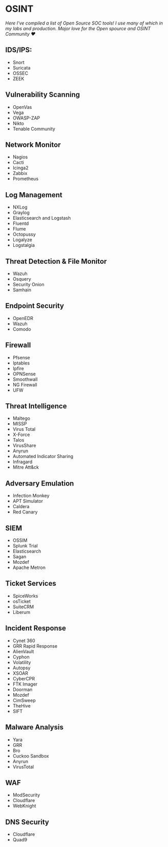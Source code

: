 # OSINT

*Here I've compiled a list of Open Source SOC tools! 
I use many of which in my labs and production. Major love for the Open spource and OSINT Community ❤*

## IDS/IPS:
- Snort
- Suricata
- OSSEC
- ZEEK
## Vulnerability Scanning
- OpenVas
- Vega
- OWASP-ZAP
- Nikto
- Tenable Community
## Network Monitor
- Nagios
- Cacti
- Icinga2
- Zabbix
- Prometheus
## Log Management
- NXLog
- Graylog
- Elasticsearch and Logstash
- Fluentd
- Flume
- Octopussy
- Logalyze
- Logstalgia
## Threat Detection & File Monitor
- Wazuh
- Osquery
- Security Onion
- Samhain
## Endpoint Security
- OpenEDR
- Wazuh
- Comodo
## Firewall
- Pfsense
- Iptables
- Ipfire
- OPNSense
- Smoothwall
- NG Firewall
- UFW
## Threat Intelligence
- Maltego
- MISSP
- Virus Total
- X-Force
- Talos
- VirusShare
- Anyrun
- Automated Indicator Sharing
- Infragard
- Mitre Att&ck
## Adversary Emulation
- Infection Monkey
- APT Simulator
- Caldera
- Red Canary
## SIEM
- OSSIM
- Splunk Trial
- Elasticsearch
- Sagan
- Mozdef
- Apache Metron
## Ticket Services
- SpiceWorks
- osTicket
- SuiteCRM
- Liberum
## Incident Response
- Cynet 360
- GRR Rapid Response
- AlienVault
- Cyphon
- Volatility
- Autopsy
- XSOAR
- CyberCPR
- FTK Imager
- Doorman
- Mozdef
- CimSweep
- TheHive
- SIFT
## Malware Analysis
- Yara
- GRR
- Bro
- Cuckoo Sandbox
- Anyrun
- VirusTotal
## WAF
- ModSecurity
- Cloudflare
- WebKnight
## DNS Security
- Cloudflare
- Quad9

